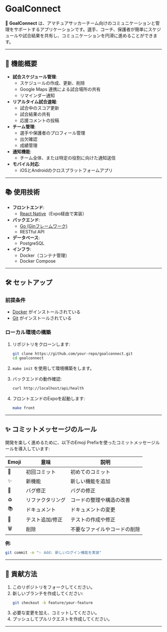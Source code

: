 # **GoalConnect**

🎉 **GoalConnect** は、アマチュアサッカーチーム向けのコミュニケーションと管理をサポートするアプリケーションです。選手、コーチ、保護者が簡単にスケジュールや試合結果を共有し、コミュニケーションを円滑に進めることができます。

---

## 🚀 **機能概要**
- **試合スケジュール管理**:
  - スケジュールの作成、更新、削除
  - Google Maps 連携による試合場所の共有
  - リマインダー通知
- **リアルタイム試合速報**:
  - 試合中のスコア更新
  - 試合結果の共有
  - 応援コメントの投稿
- **チーム管理**:
  - 選手や保護者のプロフィール管理
  - 出欠確認
  - 成績管理
- **通知機能**:
  - チーム全体、または特定の役割に向けた通知送信
- **モバイル対応**:
  - iOSとAndroidのクロスプラットフォームアプリ

---

## 📚 **使用技術**
- **フロントエンド**:
  - [React Native](https://reactnative.dev/)（Expo経由で実装）
- **バックエンド**:
  - [Go (Ginフレームワーク)](https://gin-gonic.com/)
  - RESTful API
- **データベース**:
  - PostgreSQL
- **インフラ**:
  - Docker（コンテナ管理）
  - Docker Compose

---

## 🛠️ **セットアップ**

### **前提条件**
- [Docker](https://www.docker.com/) がインストールされている
- [Git](https://git-scm.com/) がインストールされている

### **ローカル環境の構築**

1. リポジトリをクローンします:
   ```bash
   git clone https://github.com/your-repo/goalconnect.git
   cd goalconnect
   ```

2. `make init` を使用して環境構築をします。

3. バックエンドの動作確認:
   ```bash
   curl http://localhost/api/health
   ```

4. フロントエンドのExpoを起動します:
   ```bash
   make front
   ```

---

## ✨ **コミットメッセージのルール**
開発を楽しく進めるために、以下のEmoji Prefixを使ったコミットメッセージルールを導入しています:

| Emoji  | 意味                | 説明                                   |
|--------|---------------------|----------------------------------------|
| 🎉      | 初回コミット         | 初めてのコミット                      |
| ✨      | 新機能              | 新しい機能を追加                      |
| 🐛      | バグ修正            | バグの修正                            |
| ♻️      | リファクタリング      | コードの整理や構造の改善              |
| 📚      | ドキュメント          | ドキュメントの変更                    |
| 🚨      | テスト追加/修正       | テストの作成や修正                    |
| 🗑️      | 削除                | 不要なファイルやコードの削除          |

**例:**
```bash
git commit -m "✨ Add: 新しいログイン機能を実装"
```

---

## 🌟 **貢献方法**
1. このリポジトリをフォークしてください。
2. 新しいブランチを作成してください:
   ```bash
   git checkout -b feature/your-feature
   ```
3. 必要な変更を加え、コミットしてください。
4. プッシュしてプルリクエストを作成してください。

---
